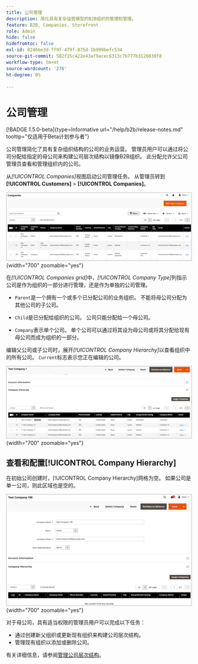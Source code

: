 ```yaml
---
title: 公司管理
description: 简化具有复杂运营模型的B2B组织的管理和管理。
feature: B2B, Companies, Storefront
role: Admin
hide: false
hidefromtoc: false
exl-id: 8246be3d-ff9f-4f9f-875d-1b999befc534
source-git-commit: 582f15c422e43af9acec6313c7b777b3126030f8
workflow-type: tm+mt
source-wordcount: '276'
ht-degree: 0%

---
```


# 公司管理

[!BADGE 1.5.0-beta]{type=Informative url="/help/b2b/release-notes.md" tooltip="仅适用于Beta计划参与者"}

公司管理简化了具有复杂组织结构的公司的业务运营。 管理员用户可以通过将公司分配给指定的母公司来构建公司层次结构以镜像B2B组织。 此分配允许父公司管理员查看和管理组织内的公司。

从&#x200B;*[!UICONTROL Companies]*&#x200B;视图启动公司管理任务。 从管理员转到&#x200B;**[!UICONTROL Customers]** > **[!UICONTROL Companies]**。

![B2B管理公司网格](./assets/companies-grid-view.png){width="700" zoomable="yes"}

在&#x200B;*[!UICONTROL Companies grid]*&#x200B;中，*[!UICONTROL Company Type]*&#x200B;列指示公司是作为组织的一部分进行管理，还是作为单独的公司管理。

- `Parent`是一个拥有一个或多个已分配公司的业务组织。 不能将母公司分配为其他公司的子公司。

- `Child`是已分配给组织的公司。 公司只能分配给一个母公司。

- `Company`表示单个公司。 单个公司可以通过将其设为母公司或将其分配给现有母公司而成为组织的一部分。

编辑父公司或子公司时，展开&#x200B;*[!UICONTROL Company Hierarchy]*&#x200B;以查看组织中的所有公司。 `Current`标志表示您正在编辑的公司。

![B2B公司层次结构网格](./assets/company-detail-hierarchy-current-flag.png){width="700" zoomable="yes"}


## 查看和配置[!UICONTROL Company Hierarchy]

在初始公司创建时，[!UICONTROL Company Hierarchy]网格为空。 如果公司是单一公司，则此区域也是空的。

![B2B公司层次结构网格](./assets/company-hierarchy-grid.png){width="700" zoomable="yes"}

对于母公司，具有适当权限的管理员用户可以完成以下任务：

- 通过创建新父组织或更新现有组织来构建公司层次结构。
- 管理现有组织以添加或删除公司。

有关详细信息，请参阅[管理公司层次结构](assign-companies.md)。
